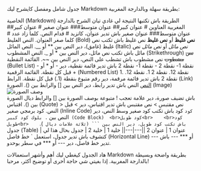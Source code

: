 جدول شامل ومفصل كايشرح ليك Markdown بطريقة سهلة وبالدارجة المغربية:

الخاصية (Markdown)	الطريقة باش تكتبها	النتيجة لي غادي تبان	الشرح بالدارجة المغربية
العناوين	# عنوان كبير## عنوان متوسط### عنوان صغير	# عنوان كبير## عنوان متوسط### عنوان صغير	باش تدير عنوان، كاتزيد # قدام النص. كلما زاد عدد # كلما صغر العنوان.
النص الغليظ (Bold)	**نص غليظ** أو __نص غليظ__	نص غليظ	باش تكتب نص غليظ (غامق)، دير النص بين ** أو __.
النص المائل (Italic)	*نص مائل* أو _نص مائل_	نص مائل	باش تكتب نص مائل، دير النص بين * أو _.
النص المشطوب (Strikethrough)	~~نص مشطوب~~	نص مشطوب	باش تشطب على النص، دير النص بين ~~.
القائمة النقطية (Bullet List)	- نقطة 1- نقطة 2	- نقطة 1- نقطة 2	باش تدير قائمة نقطية، دير - أو * أو + قبل كل نقطة.
القائمة الرقمية (Numbered List)	1. نقطة 12. نقطة 2	1. نقطة 12. نقطة 2	باش تدير قائمة مرقمة، دير رقم متبوع بنقطة (1.) قبل كل نقطة.
الرابط (Link)	[النص](https://example.com)	النص	باش تدير رابط، دير النص بين [] والرابط بين ().
الصورة (Image)	![وصف الصورة](https://example.com/image.jpg)	
	باش تضيف صورة، دير علامة تعجب ! متبوعة بوصف الصورة بين [] والرابط ديال الصورة بين ().
اقتباس (Quote)	> نص مقتبس	> نص مقتبس	باش تدير اقتباس، دير > قبل النص.
كود برمجي صغير (Inline Code)	`كود`	كود	باش تكتب كود صغير وسط النص، دير النص بين `.
بلوك كود كبير (Code Block)	<br>كود طويل<br>	<br>كود طويل<br>	باش تكتب كود طويل، دير النص بين ``` (ثلاثة علامات ديال `).
جدول (Table)	| عنوان 1 | عنوان 2 ||---|---|| خلية 1 | خلية 2 |	جدول بحال هذا لي كتشوف	باش تدير جدول، استعمل `
خط فاصل (Horizontal Line)	--- أو ***	---	باش تدير خط فاصل، دير --- أو *** في سطر بوحدو.

هاد الجدول كيغطي ليك أهم وأشهر استعمالات Markdown بطريقة واضحة وبسيطة بالدارجة المغربية. إذا بغيتي شي حاجة أخرى أو توضيح أكثر، مرحبا!
